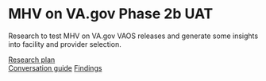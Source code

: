 # MHV on VA.gov Phase 2b UAT

Research to test MHV on VA.gov VAOS releases and generate some insights into facility and provider selection.

[Research plan](research-plan.md)  
[Conversation guide](conversation-guide.md)
[Findings](research-findings.md)

